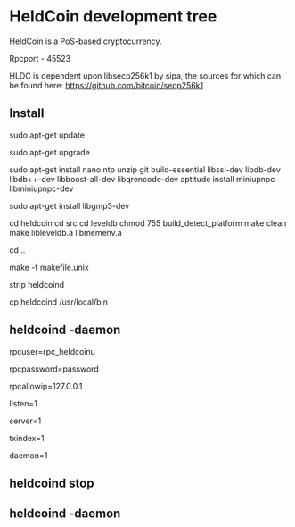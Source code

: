 
# HeldCoin development tree

HeldCoin is a PoS-based cryptocurrency.

Rpcport - 45523

HLDC is dependent upon libsecp256k1 by sipa, the sources for which can be found here:
https://github.com/bitcoin/secp256k1

Install
-------
sudo apt-get update

sudo apt-get upgrade 

sudo apt-get install nano ntp unzip git build-essential libssl-dev libdb-dev libdb++-dev libboost-all-dev libqrencode-dev 
aptitude install miniupnpc libminiupnpc-dev

sudo apt-get install libgmp3-dev

cd heldcoin
cd src
cd leveldb
chmod 755 build_detect_platform
make clean
make libleveldb.a libmemenv.a

cd ..

make -f makefile.unix

strip heldcoind

cp heldcoind /usr/local/bin

heldcoind -daemon
-----------------
rpcuser=rpc_heldcoinu

rpcpassword=password

rpcallowip=127.0.0.1

listen=1

server=1

txindex=1

daemon=1

heldcoind stop
--------------
heldcoind -daemon
-----------------

